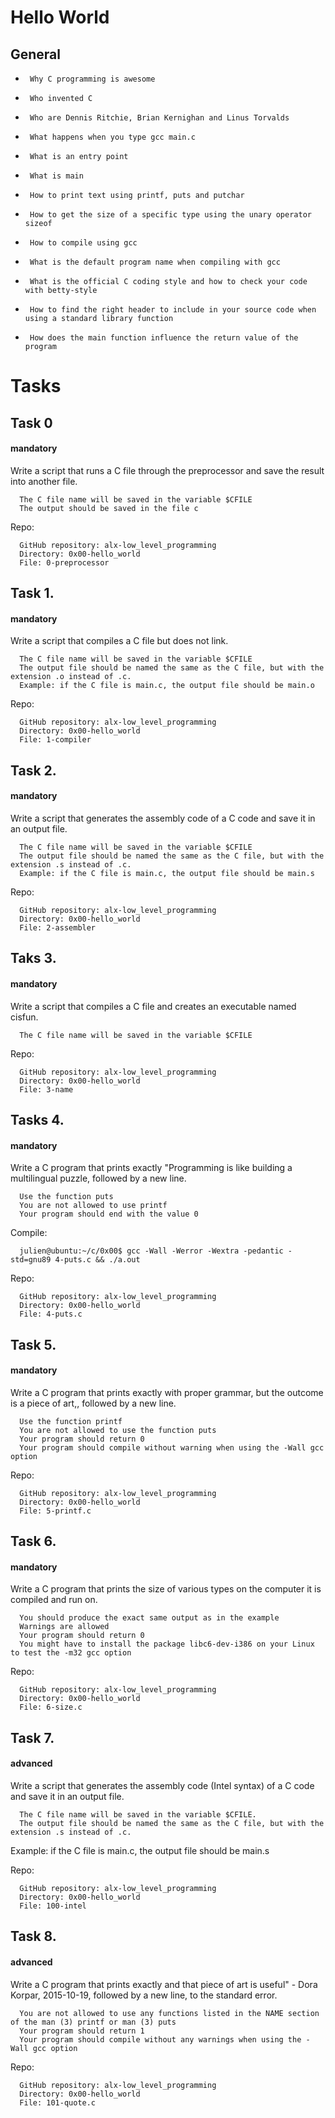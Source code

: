 # Hello World

## General
-      Why C programming is awesome
-      Who invented C
-      Who are Dennis Ritchie, Brian Kernighan and Linus Torvalds
-      What happens when you type gcc main.c
-      What is an entry point
-      What is main
-      How to print text using printf, puts and putchar
-      How to get the size of a specific type using the unary operator sizeof
-      How to compile using gcc
-      What is the default program name when compiling with gcc
-      What is the official C coding style and how to check your code with betty-style
-      How to find the right header to include in your source code when using a standard library function
-      How does the main function influence the return value of the program


# Tasks
## Task 0
#### mandatory
Write a script that runs a C file through the preprocessor and save the result into another file.

      The C file name will be saved in the variable $CFILE
      The output should be saved in the file c

Repo:

      GitHub repository: alx-low_level_programming
      Directory: 0x00-hello_world
      File: 0-preprocessor
   

## Task 1.
#### mandatory
Write a script that compiles a C file but does not link.

      The C file name will be saved in the variable $CFILE
      The output file should be named the same as the C file, but with the extension .o instead of .c.
      Example: if the C file is main.c, the output file should be main.o

Repo:

      GitHub repository: alx-low_level_programming
      Directory: 0x00-hello_world
      File: 1-compiler
   

## Task 2.
#### mandatory
Write a script that generates the assembly code of a C code and save it in an output file.

      The C file name will be saved in the variable $CFILE
      The output file should be named the same as the C file, but with the extension .s instead of .c.
      Example: if the C file is main.c, the output file should be main.s
 
Repo:

      GitHub repository: alx-low_level_programming
      Directory: 0x00-hello_world
      File: 2-assembler
   

## Taks 3.
#### mandatory
Write a script that compiles a C file and creates an executable named cisfun.

      The C file name will be saved in the variable $CFILE
 
Repo:

      GitHub repository: alx-low_level_programming
      Directory: 0x00-hello_world
      File: 3-name
   

## Tasks 4.
#### mandatory
Write a C program that prints exactly "Programming is like building a multilingual puzzle, followed by a new line.

      Use the function puts
      You are not allowed to use printf
      Your program should end with the value 0

Compile:

      julien@ubuntu:~/c/0x00$ gcc -Wall -Werror -Wextra -pedantic -std=gnu89 4-puts.c && ./a.out

Repo:

      GitHub repository: alx-low_level_programming
      Directory: 0x00-hello_world
      File: 4-puts.c
   

## Task 5.
#### mandatory
Write a C program that prints exactly with proper grammar, but the outcome is a piece of art,, followed by a new line.

      Use the function printf
      You are not allowed to use the function puts
      Your program should return 0
      Your program should compile without warning when using the -Wall gcc option
 
Repo:

      GitHub repository: alx-low_level_programming
      Directory: 0x00-hello_world
      File: 5-printf.c
   

## Task 6.
#### mandatory
Write a C program that prints the size of various types on the computer it is compiled and run on.

      You should produce the exact same output as in the example
      Warnings are allowed
      Your program should return 0
      You might have to install the package libc6-dev-i386 on your Linux to test the -m32 gcc option
 
Repo:

      GitHub repository: alx-low_level_programming
      Directory: 0x00-hello_world
      File: 6-size.c
   

## Task 7.
#### advanced
Write a script that generates the assembly code (Intel syntax) of a C code and save it in an output file.

      The C file name will be saved in the variable $CFILE.
      The output file should be named the same as the C file, but with the extension .s instead of .c.
Example: if the C file is main.c, the output file should be main.s
 
Repo:

      GitHub repository: alx-low_level_programming
      Directory: 0x00-hello_world
      File: 100-intel
   

## Task 8.
#### advanced
Write a C program that prints exactly and that piece of art is useful" - Dora Korpar, 2015-10-19, followed by a new line, to the standard error.

      You are not allowed to use any functions listed in the NAME section of the man (3) printf or man (3) puts
      Your program should return 1
      Your program should compile without any warnings when using the -Wall gcc option
 
Repo:

      GitHub repository: alx-low_level_programming
      Directory: 0x00-hello_world
      File: 101-quote.c
